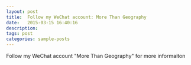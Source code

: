 ```yaml
---
layout: post
title:  Follow my WeChat account: More Than Geography
date:   2015-03-15 16:40:16
description: 
tags: post
categories: sample-posts
---
```

Follow my WeChat account "More Than Geography" for more informaiton
